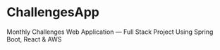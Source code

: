 # ChallengesApp
Monthly Challenges Web Application — Full Stack Project Using Spring Boot, React & AWS
